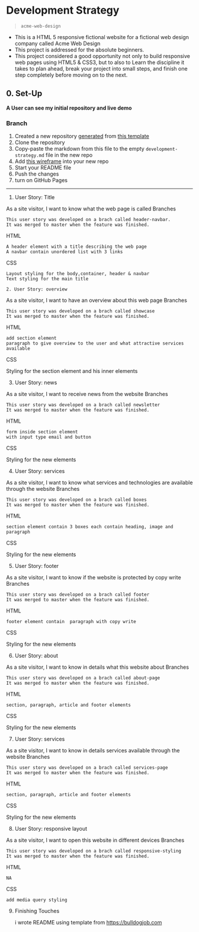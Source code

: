 # Development Strategy

> `acme-web-design`

- This is a HTML 5 responsive fictional website for a fictional web design company called Acme Web Design
- This project is addressed for the absolute beginners.
- This project considered a good opportunity not only to build responsive web pages using HTML5 & CSS3, but to also to  Learn the discipline it takes to plan ahead, break your project into small steps, and finish one step completely before moving on to the next.


## 0. Set-Up

__A User can see my initial repository and live demo__

### Branch

1. Created a new repository [generated](https://github.blog/2019-06-06-generate-new-repositories-with-repository-templates/) from [this template](https://github.com/hackyourfuturebelgium/w3-validation-template)
1. Clone the repository
1. Copy-paste the markdown from this file to the empty `development-strategy.md` file in the new repo
1. Add [this wireframe](./wireframe.gif) into your new repo
1. Start your README file
1. Push the changes
1. turn on GitHub Pages

---

1. User Story: Title

As a site visitor, I want to know what the web page is called
Branches

    This user story was developed on a brach called header-navbar.
    It was merged to master when the feature was finished.

HTML

    A header element with a title describing the web page
    A navbar contain unordered list with 3 links

CSS

    Layout styling for the body,container, header & navbar
    Text styling for the main title

    2. User Story: overview

As a site visitor, I want to have an overview about this web page
Branches

    This user story was developed on a brach called showcase
    It was merged to master when the feature was finished.

HTML

    add section element
    paragraph to give overview to the user and what attractive services available

CSS

Styling for the section element and his inner elements

3. User Story: news

As a site visitor, I want to receive news from the website
Branches

    This user story was developed on a brach called newsletter
    It was merged to master when the feature was finished.

HTML

    form inside section element 
    with input type email and button
CSS

Styling for the new elements

4. User Story: services

As a site visitor, I want to know what services and technologies are available through the website
Branches

    This user story was developed on a brach called boxes
    It was merged to master when the feature was finished.

HTML

    section element contain 3 boxes each contain heading, image and paragraph

CSS

Styling for the new elements

5. User Story: footer

As a site visitor, I want to know if the website is protected by copy write
Branches

    This user story was developed on a brach called footer
    It was merged to master when the feature was finished.

HTML

    footer element contain  paragraph with copy write

CSS

Styling for the new elements

6. User Story: about

As a site visitor, I want to know in details what this website about
Branches

    This user story was developed on a brach called about-page
    It was merged to master when the feature was finished.

HTML

    section, paragraph, article and footer elements 

CSS

Styling for the new elements

7. User Story: services

As a site visitor, I want to know in details services available through the website
Branches

    This user story was developed on a brach called services-page
    It was merged to master when the feature was finished.

HTML

    section, paragraph, article and footer elements 

CSS

Styling for the new elements

8. User Story: responsive layout

As a site visitor, I want to open this website in different devices
Branches

    This user story was developed on a brach called responsive-styling
    It was merged to master when the feature was finished.

HTML

    NA

CSS

    add media query styling

9. Finishing Touches

    i wrote  README using template from https://bulldogjob.com